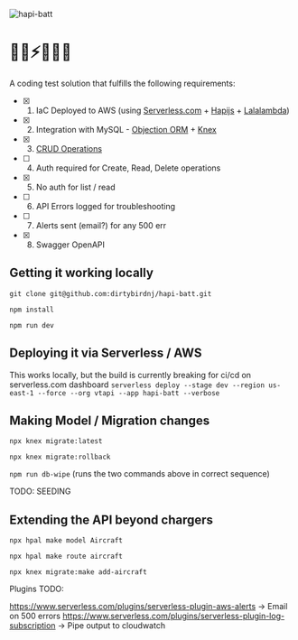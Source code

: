 ![hapi-batt](https://dirtybirdnj.github.io/hapi-batt/hapi-batt-text.png)

# 🛬🔌⚡️🛫🔋😎

A coding test solution that fulfills the following requirements:

- [x] 1. IaC Deployed to AWS (using [Serverless.com](https://github.com/serverless/serverless) + [Hapijs](https://github.com/hapijs/hapi) + [Lalalambda](https://github.com/hapipal/lalalambda))
- [x] 2. Integration with MySQL - [Objection ORM](https://vincit.github.io/objection.js/_) + [Knex](http://knexjs.org/)
- [X] 3. [CRUD Operations](https://github.com/dirtybirdnj/hapi-batt/blob/main/lib/routes/chargers.js)
- [ ] 4. Auth required for Create, Read, Delete operations
- [x] 5. No auth for list / read
- [ ] 6. API Errors logged for troubleshooting
- [ ] 7. Alerts sent (email?) for any 500 err
- [x] 8. Swagger OpenAPI

## Getting it working locally

`git clone git@github.com:dirtybirdnj/hapi-batt.git`

`npm install`

`npm run dev`

## Deploying it via Serverless / AWS

This works locally, but the build is currently breaking for ci/cd on serverless.com dashboard
`serverless deploy --stage dev --region us-east-1 --force --org vtapi --app hapi-batt --verbose`

## Making Model / Migration changes


`npx knex migrate:latest`

`npx knex migrate:rollback`

`npm run db-wipe` (runs the two commands above in correct sequence)

TODO: SEEDING

## Extending the API beyond chargers

`npx hpal make model Aircraft`

`npx hpal make route aircraft`

`npx knex migrate:make add-aircraft`

Plugins TODO:

https://www.serverless.com/plugins/serverless-plugin-aws-alerts -> Email on 500 errors
https://www.serverless.com/plugins/serverless-plugin-log-subscription -> Pipe output to cloudwatch